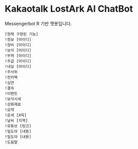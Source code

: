 # Kakaotalk LostArk AI ChatBot
Messengerbot R 기반 챗봇입니다.

```
[현재 구현된 기능]
!정보 [아이디]
!장비 [아이디]
!보석 [아이디]
!부캐 [아이디]
!주급 [아이디]
!내실 [아이디]
!주사위
!전카팩
!심연
!결속
!이벤트
!보석시세
!강화재료
!요약
!운세 [X띠]
!날씨 [지역]
!유튜브 [링크]
!밀도야 [내용]
!밀도야 [내용]
!도움말
```
